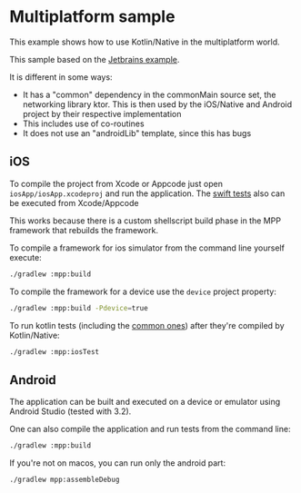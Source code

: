 # Multiplatform sample
This example shows how to use Kotlin/Native in the multiplatform world.

This sample based on the [Jetbrains example](https://github.com/JetBrains/kotlin-mpp-example).

It is different in some ways:
- It has a "common" dependency in the commonMain source set, the networking library ktor. This is then used by the iOS/Native and Android project by their respective implementation
- This includes use of co-routines
- It does not use an "androidLib" template, since this has bugs
  
## iOS

To compile the project from Xcode or Appcode just open `iosApp/iosApp.xcodeproj` and run the application.
The [swift tests](iosApp/iosAppTests/iosAppTests.swift) also can be executed from Xcode/Appcode

This works because there is a custom shellscript build phase in the MPP framework that rebuilds the framework.

To compile a framework for ios simulator from the command line yourself execute:

```bash
./gradlew :mpp:build
```

To compile the framework for a device use the `device` project property:

```bash
./gradlew :mpp:build -Pdevice=true
```

To run kotlin tests (including the [common ones](mpp/src/commonTest/kotlin/CalculatorTest.kt)) after they're compiled by Kotlin/Native:

```bash
./gradlew :mpp:iosTest
```

## Android

The application can be built and executed on a device or emulator using Android Studio (tested with 3.2).

One can also compile the application and run tests from the command line:

```bash
./gradlew :mpp:build
```

If you're not on macos, you can run only the android part:

```bash
./gradlew mpp:assembleDebug
```